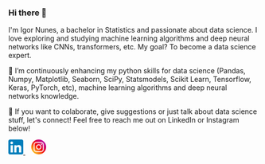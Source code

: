 ### Hi there 👋

I'm Igor Nunes, a bachelor in Statistics and passionate about data science. I love exploring and studying machine learning algorithms and deep neural networks like CNNs, transformers, etc. My goal? To become a data science expert.

🌱 I’m continuously enhancing my python skills for data science (Pandas, Numpy, Matplotlib, Seaborn, SciPy, Statsmodels, Scikit Learn, Tensorflow, Keras, PyTorch, etc), machine learning algorithms and deep neural networks knowledge.

🚀 If you want to colaborate, give suggestions or just talk about data science stuff, let's connect! Feel free to reach me out on LinkedIn or Instagram below!

<div>
  <a href="https://www.linkedin.com/in/nunespatricioigor">
    <img src="https://github.com/igornunespatricio/igornunespatricio/blob/main/images/LinkedIn_icon.svg" width="30" />
  </a>
  &nbsp;&nbsp
  <a href="https://www.instagram.com/nunespatricioigor/">
    <img src="https://github.com/igornunespatricio/igornunespatricio/blob/main/images/instagram-logo.png" width="30" style="border-radius: 50%" />
  </a>
</div>  
